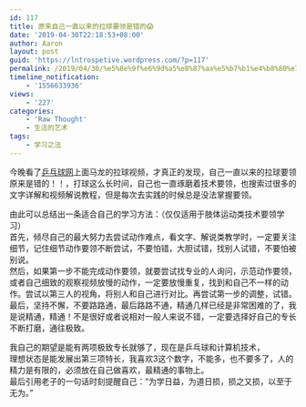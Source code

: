 ```yaml
---
id: 117
title: 原来自己一直以来的拉球要领是错的😱
date: '2019-04-30T22:18:53+08:00'
author: Aaron
layout: post
guid: 'https://lntrospetive.wordpress.com/?p=117'
permalink: /2019/04/30/%e5%8e%9f%e6%9d%a5%e8%87%aa%e5%b7%b1%e4%b8%80%e7%9b%b4%e4%bb%a5%e6%9d%a5%e7%9a%84%e6%8b%89%e7%90%83%e8%a6%81%e9%a2%86%e6%98%af%e9%94%99%e7%9a%84%f0%9f%98%b1/
timeline_notification:
    - '1556633936'
views:
    - '227'
categories:
    - 'Raw Thought'
    - 生活的艺术
tags:
    - 学习之法
---
```


今晚看了[<u>乒乓球网</u>](http://www.pingpangwang.com/)上面马龙的拉球视频，才真正的发现，自己一直以来的拉球要领原来是错的！！，打球这么长时间，自己也一直琢磨着技术要领，也搜索过很多的文字详解和视频解说教程，但是每次去实践的时候总是没法掌握要领。

由此可以总结出一条适合自己的学习方法：（仅仅适用于肢体运动类技术要领学习）  
首先，倾尽自己的最大努力去尝试动作难点，看文字、解说类教学时，一定要关注细节，记住细节动作要领不断尝试，不要怕错，大胆试错，找别人试错，不要怕被别说。  
然后，如果第一步不能完成动作要领，就要尝试找专业的人询问，示范动作要领，或者自己细致的观察视频放慢的动作，一定要放慢重复，找到和自己不一样的动作。尝试以第三人的视角，将别人和自己进行对比。再尝试第一步的调整，试错。  
最后，坚持不懈，不要路路通，最后路路不通，精通几样已经是非常困难的了，我是说精通，精通！不是很好或者说相对一般人来说不错，一定要选择好自己的专长不断打磨，通往极致。

我自己的期望是能有两项极致专长就够了，现在是乒乓球和计算机技术，  
理想状态是能发展出第三项特长，我喜欢3这个数字，不能多，也不要多了，人的精力是有限的，必须放在自己做喜欢，最精通的事物上。  
最后引用老子的一句话时刻提醒自己：“为学日益，为道日损，损之又损，以至于无为。”